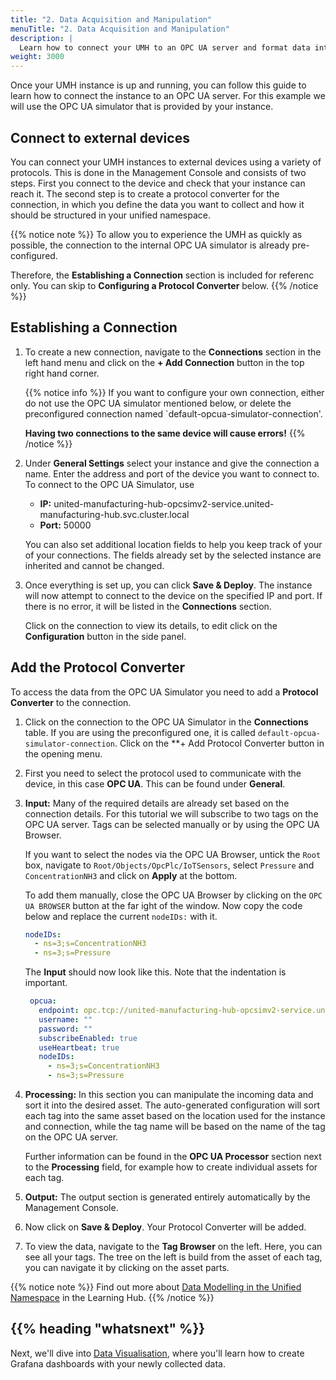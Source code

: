 ```yaml
---
title: "2. Data Acquisition and Manipulation"
menuTitle: "2. Data Acquisition and Manipulation"
description: |
  Learn how to connect your UMH to an OPC UA server and format data into the UMH data model.
weight: 3000
---
```


Once your UMH instance is up and running, you can follow this guide to learn
how to connect the instance to an OPC UA server. For this example we will use
the OPC UA simulator that is provided by your instance.

## Connect to external devices

You can connect your UMH instances to external devices using a variety of
protocols. This is done in the Management Console and consists of two steps.
First you connect to the device and check that your instance can reach it. The
second step is to create a protocol converter for the connection, in which you
define the data you want to collect and how it should be structured in your
unified namespace.

{{% notice note %}}
To allow you to experience the UMH as quickly as possible, the
connection to the internal OPC UA simulator is already pre-configured.

Therefore, the **Establishing a Connection** section is included for referenc
 only. You can skip to **Configuring a Protocol Converter** below.
{{% /notice %}}

## Establishing a Connection

1. To create a new connection, navigate to the **Connections** section in the
left hand menu and click on the **+ Add Connection** button in the top right
hand corner.

   {{% notice info %}}
   If you want to configure your own connection, either do not use the OPC UA
   simulator mentioned below, or delete the preconfigured connection named
   `default-opcua-simulator-connection'.

   **Having two connections to the same device will cause errors!**
   {{% /notice %}}

2. Under **General Settings** select your instance and give the connection a
  name. Enter the address and port of the device you want to connect to. To
  connect to the OPC UA Simulator, use
    - **IP:** united-manufacturing-hub-opcsimv2-service.united-manufacturing-hub.svc.cluster.local
    - **Port:** 50000

   You can also set additional location fields to help you keep track of your
   of your connections. The fields already set by the selected instance are
   inherited and cannot be changed.

3. Once everything is set up, you can click **Save & Deploy**. The instance
will now attempt to connect to the device on the specified IP and port. If
there is no error, it will be listed in the **Connections** section.
  
   Click on the connection to view its details, to edit click on the
   **Configuration** button in the side panel.

## Add the Protocol Converter

To access the data from the OPC UA Simulator you need to add a
**Protocol Converter** to the connection.

1. Click on the connection to the OPC UA Simulator in the **Connections** table.
  If you are using the preconfigured one, it is called `default-opcua-simulator-connection`.
  Click on the **+ Add Protocol Converter button in the opening menu.

2. First you need to select the protocol used to communicate with the device,
in this case **OPC UA**. This can be found under **General**.

3. **Input:** Many of the required details are already set based on the
connection details. For this tutorial we will subscribe to two tags on the OPC
UA server. Tags can be selected manually or by using the OPC UA Browser.

   If you want to select the nodes via the OPC UA Browser, untick the `Root`
   box, navigate to `Root/Objects/OpcPlc/IoTSensors`, select `Pressure` and
   `ConcentrationNH3` and click on **Apply** at the bottom.

   To add them manually, close the OPC UA Browser by clicking on the
   `OPC UA BROWSER` button at the far ight of the window.
   Now copy the code below and replace the current `nodeIDs:` with it.

    ```yaml
    nodeIDs:
      - ns=3;s=ConcentrationNH3
      - ns=3;s=Pressure
    ```

    The **Input** should now look like this. Note that the indentation is
    important.

   ```yaml
    opcua:
      endpoint: opc.tcp://united-manufacturing-hub-opcsimv2-service.united-manufacturing-hub.svc.cluster.local:50000
      username: ""
      password: ""
      subscribeEnabled: true
      useHeartbeat: true
      nodeIDs:
        - ns=3;s=ConcentrationNH3
        - ns=3;s=Pressure
   ```

4. **Processing:** In this section you can manipulate the incoming data and
sort it into the desired asset. The auto-generated configuration will sort
each tag into the same asset based on the location used for the instance and
connection, while the tag name will be based on the name of the tag on the OPC
UA server.
  
   Further information can be found in the **OPC UA Processor** section next to
   the **Processing** field, for example how to create individual assets for
   each tag.

5. **Output:** The output section is generated entirely automatically by the
Management Console.

6. Now click on **Save & Deploy**. Your Protocol Converter will be added.

7. To view the data, navigate to the **Tag Browser** on the left. Here, you can
see all your tags. The tree on the left is build from the asset of each tag,
you can navigate it by clicking on the asset parts.

{{% notice note %}}
Find out more about [Data Modelling in the Unified Namespace](https://learn.umh.app/lesson/data-modeling-in-the-unified-namespace-mqtt-kafka/)
in the Learning Hub.
{{% /notice %}}

## {{% heading "whatsnext" %}}

Next, we'll dive into [Data Visualisation](/docs/getstarted/datavisualization),
where you'll learn how to create Grafana dashboards with your newly collected
data.
